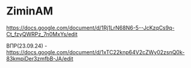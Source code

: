 # ZiminAM
https://docs.google.com/document/d/1Rj1LrN68N6-5--JcKzqCs9q-Ct_fzyQWRPz_7n0MxYs/edit

ВПР(23.09.24) - https://docs.google.com/document/d/1xTC22knp64V2cZWy02zsnQ0k-83kmpiDer3zmfbB-JA/edit
